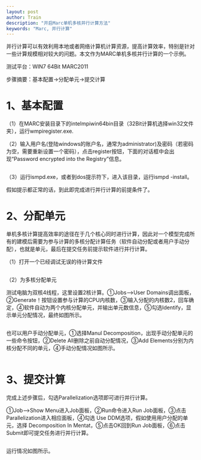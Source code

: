 ```yaml
---
layout: post
author: Train
description: "开启Marc单机多核并行计算方法"
keywords: "Marc, 并行计算"
---
```


并行计算可以有效利用本地或者网络计算机计算资源，提高计算效率，特别是针对一些计算规模相对较大的问题。本文作为MARC单机多核并行计算的一个示例。

测试平台：WIN7 64Bit MARC2011

步骤摘要：基本配置→分配单元→提交计算

<!--more-->
<h1>1、基本配置</h1>
（1）在MARC安装目录下的intelmpiwin64bin目录（32Bit计算机选择win32文件夹），运行wmpiregister.exe.

（2）输入用户名(登陆windows的账户名，通常为administrator)及密码（若密码为空，需要重新设置一个密码），点击register按钮，下面的对话框中会出现“Password encrypted into the Registry”信息。
<p style="text-align: center;"><img class="aligncenter" alt="" src="http://skywayer.tk//wp-content/uploads/pic/a9d3fd1f4134970a64d944bb95cad1c8a6865dff.jpg" /></p>
（3）运行ismpd.exe，或者到dos提示符下，进入该目录，运行ismpd -install。

假如提示都正常的话，到此即完成进行并行计算的前提条件了。
<h1>2、分配单元</h1>
单机多核计算提高效率的途径在于几个核心同时进行计算，因此对一个模型完成所有的建模后需要为参与计算的多核分配计算任务（软件自动分配或者用户手动分配），也就是单元，最后在提交任务前提示软件进行并行计算。

（1）打开一个已经调试无误的待计算文件

<img class="aligncenter" alt="" src="http://skywayer.tk//wp-content/uploads/pic/e7cd7b899e510fb38b872003d933c895d0430c83.jpg" />

（2）为多核分配单元

测试电脑为双核4线程，这里设置2核计算。①Jobs—&gt;User Domains调出面板，②Generate！按钮设置参与计算的CPU内核数，③输入分配的内核数2，回车确定，④软件自动为两个内核分配单元，并输出单元数信息，⑤勾选Identify，显示单元分配情况，最终如图所示。

<img class="aligncenter" alt="" src="http://skywayer.tk//wp-content/uploads/pic/cefc1e178a82b901d5eb92a7738da9773812efe4.jpg" />

也可以用户手动分配单元，①选择Manul Decomposition，出现手动分配单元的一些命令按钮，②Delete All删除之前自动分配情况，③Add Elements分别为内核分配不同的单元，④手动分配情况如图所示。

<img class="aligncenter" alt="" src="http://skywayer.tk//wp-content/uploads/pic/83025aafa40f4bfb7649cec0034f78f0f636188c.jpg" />
<h1>3、提交计算</h1>
完成上述步骤后，勾选Parallelization选项即可进行并行计算。<strong>
</strong>

①Job—&gt;Show Menu进入Job面板，②Run命令进入Run Job面板，③点击Parallelization进入相应面板，④勾选 Use DDM选项，假如使用用户分配的单元，选择 Decomposition In Mentat，⑤点击OK回到Run Job面板，⑥点击Submit即可提交任务进行并行计算。

<img class="aligncenter" alt="" src="http://skywayer.tk//wp-content/uploads/pic/9c16fdfaaf51f3de9f4ceaf094eef01f3b2979a3.jpg" />

运行情况如图所示。

<img class="aligncenter" alt="" src="http://skywayer.tk//wp-content/uploads/pic/b7fd5266d0160924dccdf08fd40735fae7cd34bd.jpg" />

<img class="aligncenter" alt="" src="http://skywayer.tk//wp-content/uploads/pic/b219ebc4b74543a915e6a8581e178a82b80114a0.jpg" />

<img class="aligncenter" alt="" src="http://skywayer.tk//wp-content/uploads/pic/2e2eb9389b504fc2cbb7e291e5dde71191ef6dbd.jpg" />